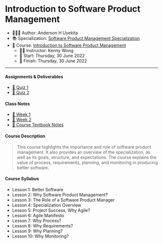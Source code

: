 Introduction to Software Product Management
================

-   👨🏻‍💻 Author: Anderson H Uyekita
-   📚 Specialization:
    <a href="https://www.coursera.org/specializations/product-management"
    target="_blank" rel="noopener">Software Product Management
    Specialization</a>
-   📖 Course: <a
    href="https://www.coursera.org/learn/introduction-to-software-product-management"
    target="_blank" rel="noopener">Introduction to Software Product
    Management</a>
    -   🧑‍🏫 Instructor: Kenny Wong
    -   🚦 Start: Thursday, 30 June 2022
    -   🏁 Finish: Thursday, 30 June 2022

------------------------------------------------------------------------

#### Assignments & Deliverables

-   [📝 Quiz
    1](./Week%201/quiz-1_introduction-to-software-product-management.md)
-   [📝 Quiz
    2](./Week%202/quiz-2_introduction-to-software-product-management.md)

#### Class Notes

-   [📆 Week 1](./Week%201)
-   [📆 Week 2](./Week%202)
-   [📑 Course Textbook Notes](./book)

#### Course Description

> This course highlights the importance and role of software product
> management. It also provides an overview of the specialization, as
> well as its goals, structure, and expectations. The course explains
> the value of process, requirements, planning, and monitoring in
> producing better software.

#### Course Syllabus

-   Lesson 1: Better Software
-   Lesson 2: Why Software Product Management?
-   Lesson 3: The Role of a Software Product Manager
-   Lesson 4: Specialization Overview
-   Lesson 5: Project Success, Why Agile?
-   Lesson 6: Agile Manifesto
-   Lesson 7: Why Process?
-   Lesson 8: Why Requirements?
-   Lesson 9: Why Planning?
-   Lesson 10: Why Monitoring?

